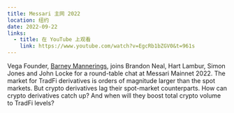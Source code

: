 ```yaml
---
title: Messari 主网 2022
location: 纽约
date: 2022-09-22
links:
  - title: 在 YouTube 上观看
    link: https://www.youtube.com/watch?v=EgcRb1bZGV0&t=961s
---
```


Vega Founder, <a href="https://twitter.com/barnabee" target="_blank">Barney Mannerings</a>, joins Brandon Neal, Hart Lambur, Simon Jones and John Locke for a round-table chat at Messari Mainnet 2022.
The market for TradFi derivatives is orders of magnitude larger than the spot markets. But crypto derivatives lag their spot-market counterparts. How can crypto derivatives catch up? And when will they boost total crypto volume to TradFi levels? 
